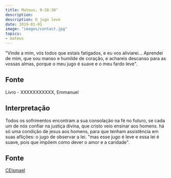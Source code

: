 ```yaml
---
title: Mateus, 9-28:30"
description: 
description: O jugo leve
date: 2019-01-01
image: "images/contact.jpg"
topics:
- mateus
---
```


"Vinde a mim, vós todos que estais fatigados, e eu vos aliviarei... Aprendei de
mim, que sou manso e humilde de coração, e achareis descanso para as vossas
almas, porque o meu jugo é suave e o meu fardo leve".
## Fonte
Livro - XXXXXXXXXXX, Emmanuel

## Interpretação
Todos os sofrimentos encontram a sua consolação na fé no futuro, se cada um de
nós confiar na justiça divina, que cristo veio ensinar aos homens. há só uma
condição de jesus aos homens, para que tenham assistência em suas aflições: o
jugo de observar a lei. "mas esse jugo é leve e essa lei é suave, pois que
impõem como dever o amor e a caridade".

## Fonte
[CEIsmael](https://www.ceismael.com.br/download/apostila/apost1.htm#CONSOLADOR%20PROMETIDO)
